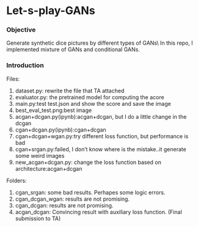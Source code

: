 # Let-s-play-GANs
### Objective
Generate synthetic dice pictures by different types of GANs\\
In this repo, I implemented mixture of GANs and conditional GANs.

### Introduction
Files:
1. dataset.py: rewrite the file that TA attached
2. evaluator.py: the pretrained model for computing the acore
3. main.py:test test.json and show the score and save the image
4. best_eval_test.png:best image
5. acgan+dcgan.py(ipynb):acgan+dcgan, but I do a little change in the dcgan
6. cgan+dcgan.py(ipynb):cgan+dcgan
7. cgan+dcgan+wgan.py:try different loss function, but performance is bad
8. cgan+srgan.py:failed, I don’t know where is the mistake..it generate some weird images
9. new_acgan+dcgan.py: change the loss function based on architecture:acgan+dcgan

Folders:
1. cgan_srgan: some bad results. Perhapes some logic errors.
2. cgan_dcgan_wgan: results are not promising.
3. cgan_dcgan: results are not promising.
4. acgan_dcgan: Convincing result with auxiliary loss function. (Final submission to TA)
